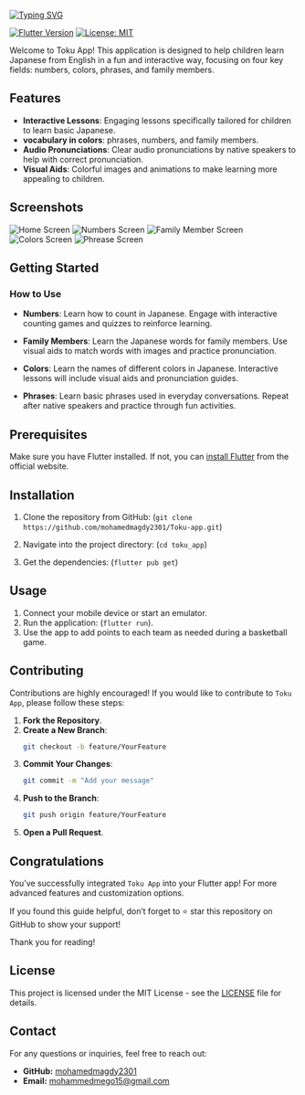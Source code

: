 <br clear="both">
<a href="https://git.io/typing-svg"><img src="https://readme-typing-svg.demolab.com?font=Protest+Guerrilla&weight=900&size=45&pause=1000&color=F78918&width=835&height=100&lines=Toku+App+%F0%9F%98%8A%E2%9C%8C%EF%B8%8F" alt="Typing SVG" /></a>
<br clear="both">

[![Flutter Version](https://img.shields.io/badge/Flutter-v3.0-blue.svg)](https://flutter.dev/)
[![License: MIT](https://img.shields.io/badge/License-MIT-yellow.svg)](https://opensource.org/licenses/MIT) 

Welcome to Toku App! This application is designed to help children learn Japanese from English in a fun and interactive way, focusing on four key fields: numbers, colors, phrases, and family members.

## Features

- **Interactive Lessons**: Engaging lessons specifically tailored for children to learn basic Japanese.  
- **vocabulary in colors**: phrases, numbers, and family members.
- **Audio Pronunciations**: Clear audio pronunciations by native speakers to help with correct pronunciation.
- **Visual Aids**: Colorful images and animations to make learning more appealing to children.

## Screenshots

![Home Screen](assets/images/githup/home.png)
![Numbers Screen](assets/images/githup/numbers.png)
![Family Member Screen](assets/images/githup/family.png)
![Colors Screen](assets/images/githup/colors.png)
![Phrease Screen](assets/images/githup/phrease.png)

## Getting Started

### How to Use

- **Numbers**: Learn how to count in Japanese. Engage with interactive counting games and quizzes to reinforce learning.

- **Family Members**: Learn the Japanese words for family members. Use visual aids to match words with images and practice pronunciation.

- **Colors**: Learn the names of different colors in Japanese. Interactive lessons will include visual aids and pronunciation guides.

- **Phrases**: Learn basic phrases used in everyday conversations. Repeat after native speakers and practice through fun activities.


## Prerequisites

Make sure you have Flutter installed. If not, you can [install Flutter](https://flutter.dev/docs/get-started/install) from the official website.

## Installation

1. Clone the repository from GitHub:
(`git clone https://github.com/mohamedmagdy2301/Toku-app.git`)

2. Navigate into the project directory:
(`cd toku_app`)

3. Get the dependencies:
 (`flutter pub get`)


## Usage

1. Connect your mobile device or start an emulator.
2. Run the application: (`flutter run`).
3. Use the app to add points to each team as needed during a basketball game.


## Contributing

Contributions are highly encouraged! If you would like to contribute to  `Toku App`, please follow these steps:

1. **Fork the Repository**.
2. **Create a New Branch**:
   ```bash
   git checkout -b feature/YourFeature
   ```
3. **Commit Your Changes**:
   ```bash
   git commit -m "Add your message"
   ```
4. **Push to the Branch**:
   ```bash
   git push origin feature/YourFeature
   ```
5. **Open a Pull Request**.

## Congratulations

You’ve successfully integrated `Toku App` into your Flutter app! For more advanced features and customization options.

If you found this guide helpful, don’t forget to ⭐ star this repository on GitHub to show your support!

Thank you for reading!
## License

This project is licensed under the MIT License - see the [LICENSE](LICENSE) file for details.

## Contact

For any questions or inquiries, feel free to reach out:

- **GitHub:** [mohamedmagdy2301](https://github.com/mohamedmagdy2301)
- **Email:** [mohammedmego15@gmail.com](mohammedmego15@gmail.com)

